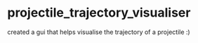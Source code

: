 # projectile_trajectory_visualiser

created a gui that helps visualise the trajectory of a projectile :)
